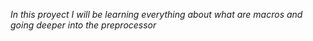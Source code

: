 *In this proyect I will be learning everything about what are macros and going deeper into the preprocessor*